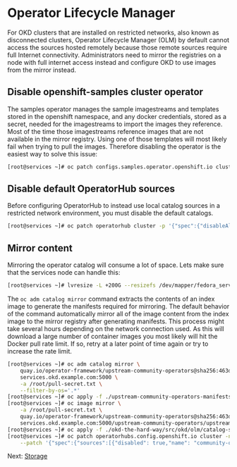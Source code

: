 # Operator Lifecycle Manager

For OKD clusters that are installed on restricted networks, also known as
disconnected clusters, Operator Lifecycle Manager (OLM) by default cannot access
the sources hosted remotely because those remote sources require full Internet
connectivity. Administrators need to mirror the registries on a node with full
internet access instead and configure OKD to use images from the mirror instead.

## Disable openshift-samples cluster operator

The samples operator manages the sample imagestreams and templates stored in the
openshift namespace, and any docker credentials, stored as a secret, needed for
the imagestreams to import the images they reference. Most of the time those
imagestreams reference images that are not available in the mirror registry.
Using one of those templates will most likely fail when trying to pull the
images. Therefore disabling the operator is the easiest way to solve this issue:

```bash
[root@services ~]# oc patch configs.samples.operator.openshift.io cluster -p '{"spec":{"managementState":"Removed"}}' --type=merge
```

## Disable default OperatorHub sources

Before configuring OperatorHub to instead use local catalog sources in a
restricted network environment, you must disable the default catalogs.

```bash
[root@services ~]# oc patch operatorhub cluster -p '{"spec":{"disableAllDefaultSources":true}}' --type=merge
```

## Mirror content

Mirroring the operator catalog will consume a lot of space. Lets make sure that
the services node can handle this:

```bash
[root@services ~]# lvresize -L +200G --resizefs /dev/mapper/fedora_services-root
```

The `oc adm catalog mirror` command extracts the contents of an index image to
generate the manifests required for mirroring. The default behavior of the
command automatically mirror all of the image content from the index image to
the mirror registry after generating manifests. This process might take several
hours depending on the network connection used. As this will download a large
number of container images you most likely will hit the Docker pull rate limit.
If so, retry at a later point of time again or try to increase the rate limit.

```bash
[root@services ~]# oc adm catalog mirror \
    quay.io/operator-framework/upstream-community-operators@sha256:463dd9b062b6acfc31f2c82318afe911b83384c885ddb1d1d3c893a909e2e9ce \
    services.okd.example.com:5000 \
    -a /root/pull-secret.txt \
    --filter-by-os='.*'
[root@services ~]# oc apply -f ./upstream-community-operators-manifests/imageContentSourcePolicy.yaml
[root@services ~]# oc image mirror \
    -a /root/pull-secret.txt \
    quay.io/operator-framework/upstream-community-operators@sha256:463dd9b062b6acfc31f2c82318afe911b83384c885ddb1d1d3c893a909e2e9ce \
    services.okd.example.com:5000/upstream-community-operators/upstream-community-operators:latest
[root@services ~]# oc apply -f ./okd-the-hard-way/src/okd/olm/catalog-source.yaml
[root@services ~]# oc patch operatorhubs.config.openshift.io cluster -n openshift-marketplace --type merge \
    --patch '{"spec":{"sources":[{"disabled": true,"name": "community-operators"}]}}'
```

Next: [Storage](14-storage.md)
